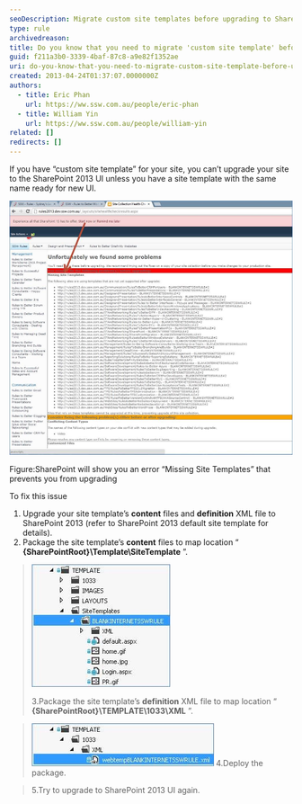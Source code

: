 ```yaml
---
seoDescription: Migrate custom site templates before upgrading to SharePoint 2013 UI to avoid missing site template errors and ensure a seamless upgrade experience.
type: rule
archivedreason:
title: Do you know that you need to migrate 'custom site template' before upgrade to SharePoint 2013 UI?
guid: f211a3b0-3339-4baf-87c8-a9e82f1352ae
uri: do-you-know-that-you-need-to-migrate-custom-site-template-before-upgrade-to-sharepoint-2013-ui
created: 2013-04-24T01:37:07.0000000Z
authors:
  - title: Eric Phan
    url: https://ww.ssw.com.au/people/eric-phan
  - title: William Yin
    url: https://ww.ssw.com.au/people/william-yin
related: []
redirects: []
---
```


If you have “custom site template” for your site, you can’t upgrade your site to the SharePoint 2013 UI unless you have a site template with the same name ready for new UI.

![](missingSiteTemplateError.jpg)

Figure:SharePoint will show you an error “Missing Site Templates” that prevents you from upgrading

<!--endintro-->

To fix this issue

1. Upgrade your site template’s **content** files and **definition** XML file to SharePoint 2013 (refer to SharePoint 2013 default site template for details).
2. Package the site template’s **content** files to map location “ **{SharePointRoot}\Template\SiteTemplate** ”.

> ![](siteTemplateStructure.jpg)
>
> 3.Package the site template’s **definition** XML file to map location “ **{SharePointRoot}\TEMPLATE\1033\XML** ”.

> ![](siteTemplateDefinitionFile.jpg)
> 4.Deploy the package.

> 5.Try to upgrade to SharePoint 2013 UI again.
